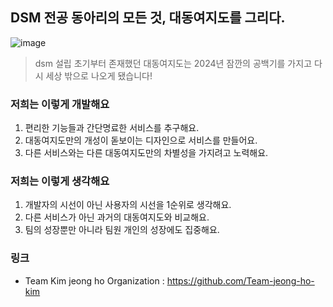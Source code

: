 ## DSM 전공 동아리의 모든 것, 대동여지도를 그리다.

![image](https://github.com/Team-jeong-ho-kim/.github/assets/128463508/84cd4415-7f1b-44c2-a21b-3a4b370d975d)
> dsm 설립 초기부터 존재했던 대동여지도는 2024년 잠깐의 공백기를 가지고 다시 세상 밖으로 나오게 됐습니다!

### 저희는 이렇게 개발해요
1. 편리한 기능들과 간단명료한 서비스를 추구해요.
2. 대동여지도만의 개성이 돋보이는 디자인으로 서비스를 만들어요.
3. 다른 서비스와는 다른 대동여지도만의 차별성을 가지려고 노력해요.
 
### 저희는 이렇게 생각해요
1. 개발자의 시선이 아닌 사용자의 시선을 1순위로 생각해요.
2. 다른 서비스가 아닌 과거의 대동여지도와 비교해요.
3. 팀의 성장뿐만 아니라 팀원 개인의 성장에도 집중해요.

### 링크
* Team Kim jeong ho Organization : https://github.com/Team-jeong-ho-kim

